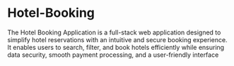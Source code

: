 # Hotel-Booking
The Hotel Booking Application is a full-stack web application designed to simplify hotel reservations with an intuitive and secure booking experience. It enables users to search, filter, and book hotels efficiently while ensuring data security, smooth payment processing, and a user-friendly interface

